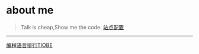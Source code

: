 # about me
> Talk is cheap,Show me the code.
[站点配置](https://skewb.gitee.io/vitepress/)
--- 
[编程语言排行TIOBE](https://www.tiobe.com/tiobe-index/)

